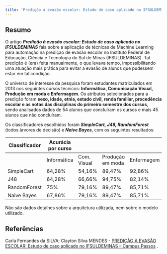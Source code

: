 ```yaml
---
title: 'Predição à evasão escolar: Estudo de caso aplicado no IFSULDEMINAS'
---
```


## Resumo

O artigo ___Predição à evasão escolar: Estudo de caso aplicado no IFSULDEMINAS___ fala sobre a aplicação de técnicas de Machine Learning para automação na prediçao de evasão escolar no Instituto Federal de Educação, Ciência e Tecnologia do Sul de Minas (IFSULDEMINAS). Tal predição é (era) feita manualmente, o que levava tempo, impossibilitando uma atuação mais prática para evitar a evasão de alunos que pudessem estar em tal condição.

O universo de interesse da pesquisa foram estudantes matriculados em 2013 nos seguintes cursos técnicos: __Informática, Comunicação Visual, Produção em moda e
Enfermagem__. Os atributos selecionados para a predição foram  __sexo, idade, etnia, estado civil, renda familiar, procedência escolar e as notas das disciplinas do
primeiro semestre dos cursos__, sendo analisados dados de 54 alunos que concluíram os cursos e mais 45 alunos que não concluíram. 

Os classificadores escolhidos foram ___SimpleCart, J48, RandomForest___ (todos àrvores de decisão) e ___Naive Bayes___, com os seguintes resultados: 

|Classificador| Acurácia por curso||||
|--|--|--|--|--|
| |Informática| Com. Visual |Produção em moda| Enfermagem|
|SimpleCart |64,28% |54,16%| 89,47% |92,86%|
|J48 |64,28%| 66,66% |94,75% |82,14%|
|RandomForest| 75% |79,16% |89,47% |85,71%|
|Naive Bayes| 67,86%| 79,16%| 89,47%| 85,71%|

Não são dados detalhes sobre a arquitetura utilizada, nem sobre o modelo utilizado.

## Referências

Carla Fernandes da SILVA; Clayton Silva MENDES -  [PREDIÇÃO À EVASÃO ESCOLAR: Estudo de caso aplicado no IFSULDEMINAS – Campus Passos](https://pdfs.semanticscholar.org/f997/c81a9083665f6de427d7698a788733dfebfa.pdf)
. 